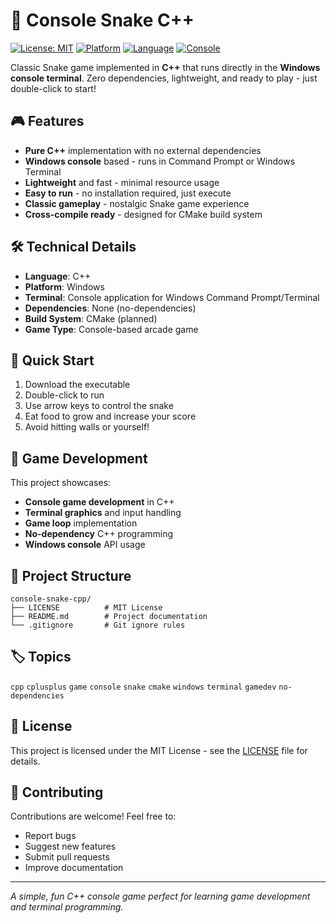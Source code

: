 # 🐍 Console Snake C++

[![License: MIT](https://img.shields.io/badge/License-MIT-yellow.svg)](https://opensource.org/licenses/MIT)
[![Platform](https://img.shields.io/badge/Platform-Windows-blue.svg)](https://www.microsoft.com/windows)
[![Language](https://img.shields.io/badge/Language-C%2B%2B-blue.svg)](https://isocpp.org/)
[![Console](https://img.shields.io/badge/Console-Terminal-green.svg)](https://docs.microsoft.com/en-us/windows/terminal/)

Classic Snake game implemented in **C++** that runs directly in the **Windows console terminal**. Zero dependencies, lightweight, and ready to play - just double-click to start!

## 🎮 Features

- **Pure C++** implementation with no external dependencies
- **Windows console** based - runs in Command Prompt or Windows Terminal
- **Lightweight** and fast - minimal resource usage
- **Easy to run** - no installation required, just execute
- **Classic gameplay** - nostalgic Snake game experience
- **Cross-compile ready** - designed for CMake build system

## 🛠️ Technical Details

- **Language**: C++
- **Platform**: Windows
- **Terminal**: Console application for Windows Command Prompt/Terminal
- **Dependencies**: None (no-dependencies)
- **Build System**: CMake (planned)
- **Game Type**: Console-based arcade game

## 🚀 Quick Start

1. Download the executable
2. Double-click to run
3. Use arrow keys to control the snake
4. Eat food to grow and increase your score
5. Avoid hitting walls or yourself!

## 🎯 Game Development

This project showcases:
- **Console game development** in C++
- **Terminal graphics** and input handling
- **Game loop** implementation
- **No-dependency** C++ programming
- **Windows console** API usage

## 📁 Project Structure

```
console-snake-cpp/
├── LICENSE          # MIT License
├── README.md        # Project documentation
└── .gitignore       # Git ignore rules
```

## 🏷️ Topics

`cpp` `cplusplus` `game` `console` `snake` `cmake` `windows` `terminal` `gamedev` `no-dependencies`

## 📄 License

This project is licensed under the MIT License - see the [LICENSE](LICENSE) file for details.

## 🤝 Contributing

Contributions are welcome! Feel free to:
- Report bugs
- Suggest new features  
- Submit pull requests
- Improve documentation

---

*A simple, fun C++ console game perfect for learning game development and terminal programming.*
